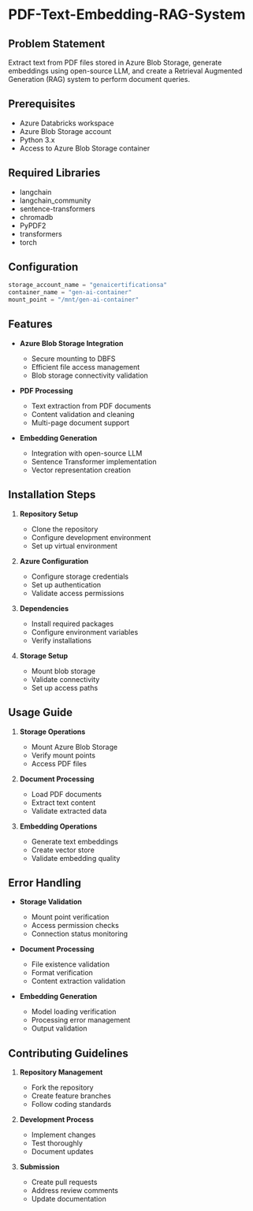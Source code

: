 # PDF-Text-Embedding-RAG-System

## Problem Statement
Extract text from PDF files stored in Azure Blob Storage, generate embeddings using open-source LLM, and create a Retrieval Augmented Generation (RAG) system to perform document queries.

## Prerequisites
- Azure Databricks workspace
- Azure Blob Storage account
- Python 3.x
- Access to Azure Blob Storage container

## Required Libraries
- langchain
- langchain_community
- sentence-transformers
- chromadb
- PyPDF2
- transformers
- torch

## Configuration
```python
storage_account_name = "genaicertificationsa"
container_name = "gen-ai-container"
mount_point = "/mnt/gen-ai-container"
```

## Features
- **Azure Blob Storage Integration**
  - Secure mounting to DBFS
  - Efficient file access management
  - Blob storage connectivity validation

- **PDF Processing**
  - Text extraction from PDF documents
  - Content validation and cleaning
  - Multi-page document support

- **Embedding Generation**
  - Integration with open-source LLM
  - Sentence Transformer implementation
  - Vector representation creation

## Installation Steps
1. **Repository Setup**
   - Clone the repository
   - Configure development environment
   - Set up virtual environment

2. **Azure Configuration**
   - Configure storage credentials
   - Set up authentication
   - Validate access permissions

3. **Dependencies**
   - Install required packages
   - Configure environment variables
   - Verify installations

4. **Storage Setup**
   - Mount blob storage
   - Validate connectivity
   - Set up access paths

## Usage Guide
1. **Storage Operations**
   - Mount Azure Blob Storage
   - Verify mount points
   - Access PDF files

2. **Document Processing**
   - Load PDF documents
   - Extract text content
   - Validate extracted data

3. **Embedding Operations**
   - Generate text embeddings
   - Create vector store
   - Validate embedding quality

## Error Handling
- **Storage Validation**
  - Mount point verification
  - Access permission checks
  - Connection status monitoring

- **Document Processing**
  - File existence validation
  - Format verification
  - Content extraction validation

- **Embedding Generation**
  - Model loading verification
  - Processing error management
  - Output validation

## Contributing Guidelines
1. **Repository Management**
   - Fork the repository
   - Create feature branches
   - Follow coding standards

2. **Development Process**
   - Implement changes
   - Test thoroughly
   - Document updates

3. **Submission**
   - Create pull requests
   - Address review comments
   - Update documentation
